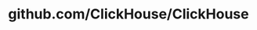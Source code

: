 ---
layout: post
title: github.com/ClickHouse/ClickHouse
categories: link
tags: [انگلیسی, برنامه‌نویسی]
---